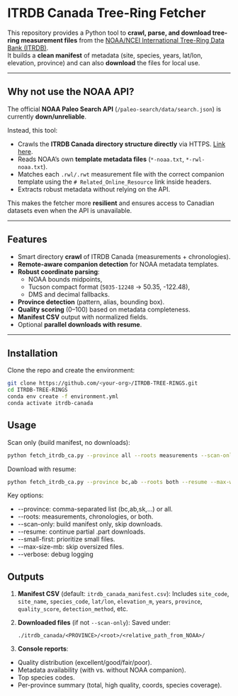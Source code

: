# ITRDB Canada Tree-Ring Fetcher

This repository provides a Python tool to **crawl, parse, and download tree-ring measurement files** from the [NOAA/NCEI International Tree-Ring Data Bank (ITRDB)](https://www.ncei.noaa.gov/products/paleoclimatology/tree-ring).  
It builds a **clean manifest** of metadata (site, species, years, lat/lon, elevation, province) and can also **download** the files for local use.

---

## Why not use the NOAA API?

The official **NOAA Paleo Search API** (`/paleo-search/data/search.json`) is currently **down/unreliable**.  

Instead, this tool:

- Crawls the **ITRDB Canada directory structure directly** via HTTPS. [Link here](https://www.ncei.noaa.gov/pub/data/paleo/treering/measurements/northamerica/canada/).
- Reads NOAA’s own **template metadata files** (`*-noaa.txt`, `*-rwl-noaa.txt`).
- Matches each `.rwl/.rwt` measurement file with the correct companion template using the `# Related_Online_Resource` link inside headers.
- Extracts robust metadata without relying on the API.

This makes the fetcher more **resilient** and ensures access to Canadian datasets even when the API is unavailable.

---

## Features

- Smart directory **crawl** of ITRDB Canada (measurements + chronologies).
- **Remote-aware companion detection** for NOAA metadata templates.
- **Robust coordinate parsing**:
  - NOAA bounds midpoints,
  - Tucson compact format (`5035-12248` → 50.35, -122.48),
  - DMS and decimal fallbacks.
- **Province detection** (pattern, alias, bounding box).
- **Quality scoring** (0–100) based on metadata completeness.
- **Manifest CSV** output with normalized fields.
- Optional **parallel downloads with resume**.

---

## Installation

Clone the repo and create the environment:

```bash
git clone https://github.com/<your-org>/ITRDB-TREE-RINGS.git
cd ITRDB-TREE-RINGS
conda env create -f environment.yml
conda activate itrdb-canada
```

## Usage

Scan only (build manifest, no downloads):

```bash
python fetch_itrdb_ca.py --province all --roots measurements --scan-only
```

Download with resume:

```bash
python fetch_itrdb_ca.py --province bc,ab --roots both --resume --max-workers 16
```

Key options:

- --province: comma-separated list (bc,ab,sk,...) or all.
- --roots: measurements, chronologies, or both.
- --scan-only: build manifest only, skip downloads.
- --resume: continue partial .part downloads.
- --small-first: prioritize small files.
- --max-size-mb: skip oversized files.
- --verbose: debug logging

## Outputs

1. **Manifest CSV** (default: `itrdb_canada_manifest.csv`):
   Includes `site_code`, `site_name`, `species_code`, `lat/lon`, `elevation_m`, `years`, `province`, `quality_score`, `detection_method`, etc.

2. **Downloaded files** (if not `--scan-only`):
   Saved under:

   ```text
   ./itrdb_canada/<PROVINCE>/<root>/<relative_path_from_NOAA>/
   ```

3. **Console reports**:

- Quality distribution (excellent/good/fair/poor).
- Metadata availability (with vs. without NOAA companion).
- Top species codes.
- Per-province summary (total, high quality, coords, species coverage).